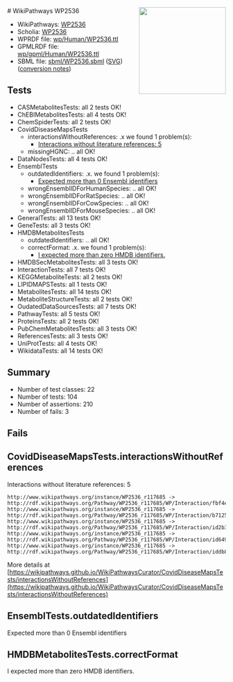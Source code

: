 <img style="float: right; width: 200px" src="../logo.png" />
# WikiPathways WP2536

* WikiPathways: [WP2536](https://identifiers.org/wikipathways:WP2536)
* Scholia: [WP2536](https://scholia.toolforge.org/wikipathways/WP2536)
* WPRDF file: [wp/Human/WP2536.ttl](../wp/Human/WP2536.ttl)
* GPMLRDF file: [wp/gpml/Human/WP2536.ttl](../wp/gpml/Human/WP2536.ttl)
* SBML file: [sbml/WP2536.sbml](../sbml/WP2536.sbml) ([SVG](../sbml/WP2536.svg)) ([conversion notes](../sbml/WP2536.txt))

## Tests
* CASMetabolitesTests: all 2 tests OK!
* ChEBIMetabolitesTests: all 4 tests OK!
* ChemSpiderTests: all 2 tests OK!
* CovidDiseaseMapsTests
    * interactionsWithoutReferences: .x we found 1 problem(s):
        * [Interactions without literature references: 5](#2e295933)
    * missingHGNC: .. all OK!
* DataNodesTests: all 4 tests OK!
* EnsemblTests
    * outdatedIdentifiers: .x. we found 1 problem(s):
        * [Expected more than 0 Ensembl identifiers](#f44398b7)
    * wrongEnsemblIDForHumanSpecies: .. all OK!
    * wrongEnsemblIDForRatSpecies: .. all OK!
    * wrongEnsemblIDForCowSpecies: .. all OK!
    * wrongEnsemblIDForMouseSpecies: .. all OK!
* GeneralTests: all 13 tests OK!
* GeneTests: all 3 tests OK!
* HMDBMetabolitesTests
    * outdatedIdentifiers: .. all OK!
    * correctFormat: .x. we found 1 problem(s):
        * [I expected more than zero HMDB identifiers.](#ad154c1e)
* HMDBSecMetabolitesTests: all 3 tests OK!
* InteractionTests: all 7 tests OK!
* KEGGMetaboliteTests: all 2 tests OK!
* LIPIDMAPSTests: all 1 tests OK!
* MetabolitesTests: all 14 tests OK!
* MetaboliteStructureTests: all 2 tests OK!
* OudatedDataSourcesTests: all 7 tests OK!
* PathwayTests: all 5 tests OK!
* ProteinsTests: all 2 tests OK!
* PubChemMetabolitesTests: all 3 tests OK!
* ReferencesTests: all 3 tests OK!
* UniProtTests: all 4 tests OK!
* WikidataTests: all 14 tests OK!


## Summary

* Number of test classes: 22
* Number of tests: 104
* Number of assertions: 210
* Number of fails: 3

## Fails

<a name="2e295933" />

## CovidDiseaseMapsTests.interactionsWithoutReferences

Interactions without literature references: 5
```
http://www.wikipathways.org/instance/WP2536_r117685 -> http://rdf.wikipathways.org/Pathway/WP2536_r117685/WP/Interaction/fbf4e
http://www.wikipathways.org/instance/WP2536_r117685 -> http://rdf.wikipathways.org/Pathway/WP2536_r117685/WP/Interaction/b7125
http://www.wikipathways.org/instance/WP2536_r117685 -> http://rdf.wikipathways.org/Pathway/WP2536_r117685/WP/Interaction/id2b3f4a18
http://www.wikipathways.org/instance/WP2536_r117685 -> http://rdf.wikipathways.org/Pathway/WP2536_r117685/WP/Interaction/id64989c5
http://www.wikipathways.org/instance/WP2536_r117685 -> http://rdf.wikipathways.org/Pathway/WP2536_r117685/WP/Interaction/iddb8622d1
```

More details at [https://wikipathways.github.io/WikiPathwaysCurator/CovidDiseaseMapsTests/interactionsWithoutReferences](https://wikipathways.github.io/WikiPathwaysCurator/CovidDiseaseMapsTests/interactionsWithoutReferences)

<a name="f44398b7" />

## EnsemblTests.outdatedIdentifiers

Expected more than 0 Ensembl identifiers
<a name="ad154c1e" />

## HMDBMetabolitesTests.correctFormat

I expected more than zero HMDB identifiers.
